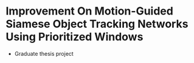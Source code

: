 # Improvement On Motion-Guided Siamese Object Tracking Networks Using Prioritized Windows

- Graduate thesis project
